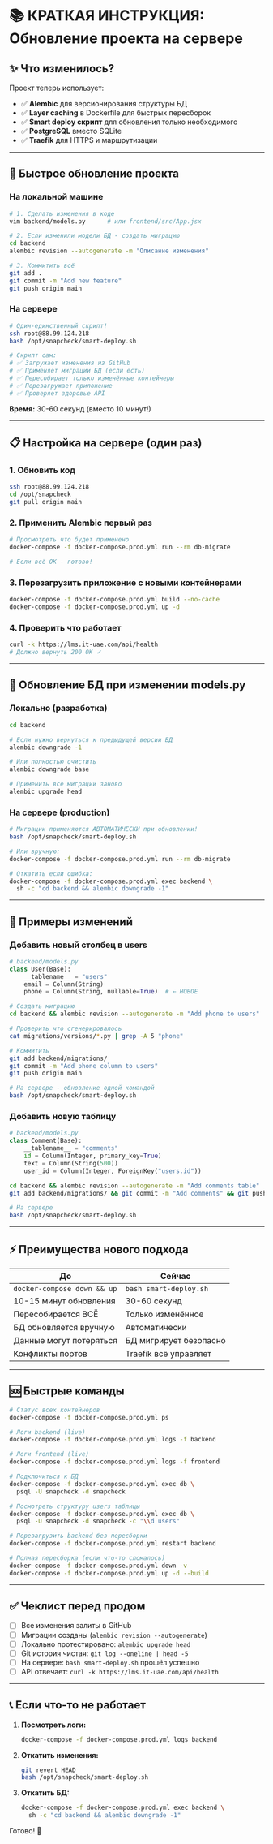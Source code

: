 # 📚 КРАТКАЯ ИНСТРУКЦИЯ: Обновление проекта на сервере

## ✨ Что изменилось?

Проект теперь использует:
- ✅ **Alembic** для версионирования структуры БД
- ✅ **Layer caching** в Dockerfile для быстрых пересборок
- ✅ **Smart deploy скрипт** для обновления только необходимого
- ✅ **PostgreSQL** вместо SQLite
- ✅ **Traefik** для HTTPS и маршрутизации

---

## 🚀 Быстрое обновление проекта

### На локальной машине

```bash
# 1. Сделать изменения в коде
vim backend/models.py      # или frontend/src/App.jsx

# 2. Если изменили модели БД - создать миграцию
cd backend
alembic revision --autogenerate -m "Описание изменения"

# 3. Коммитить всё
git add .
git commit -m "Add new feature"
git push origin main
```

### На сервере

```bash
# Один-единственный скрипт!
ssh root@88.99.124.218
bash /opt/snapcheck/smart-deploy.sh

# Скрипт сам:
# ✅ Загружает изменения из GitHub
# ✅ Применяет миграции БД (если есть)
# ✅ Пересобирает только изменённые контейнеры
# ✅ Перезагружает приложение
# ✅ Проверяет здоровье API
```

**Время:** 30-60 секунд (вместо 10 минут!)

---

## 📋 Настройка на сервере (один раз)

### 1. Обновить код

```bash
ssh root@88.99.124.218
cd /opt/snapcheck
git pull origin main
```

### 2. Применить Alembic первый раз

```bash
# Просмотреть что будет применено
docker-compose -f docker-compose.prod.yml run --rm db-migrate

# Если всё ОК - готово!
```

### 3. Перезагрузить приложение с новыми контейнерами

```bash
docker-compose -f docker-compose.prod.yml build --no-cache
docker-compose -f docker-compose.prod.yml up -d
```

### 4. Проверить что работает

```bash
curl -k https://lms.it-uae.com/api/health
# Должно вернуть 200 OK ✓
```

---

## 🔄 Обновление БД при изменении models.py

### Локально (разработка)

```bash
cd backend

# Если нужно вернуться к предыдущей версии БД
alembic downgrade -1

# Или полностью очистить
alembic downgrade base

# Применить все миграции заново
alembic upgrade head
```

### На сервере (production)

```bash
# Миграции применяются АВТОМАТИЧЕСКИ при обновлении!
bash /opt/snapcheck/smart-deploy.sh

# Или вручную:
docker-compose -f docker-compose.prod.yml run --rm db-migrate

# Откатить если ошибка:
docker-compose -f docker-compose.prod.yml exec backend \
  sh -c "cd backend && alembic downgrade -1"
```

---

## 📝 Примеры изменений

### Добавить новый столбец в users

```python
# backend/models.py
class User(Base):
    __tablename__ = "users"
    email = Column(String)
    phone = Column(String, nullable=True)  # ← НОВОЕ
```

```bash
# Создать миграцию
cd backend && alembic revision --autogenerate -m "Add phone to users"

# Проверить что сгенерировалось
cat migrations/versions/*.py | grep -A 5 "phone"

# Коммитить
git add backend/migrations/
git commit -m "Add phone column to users"
git push origin main

# На сервере - обновление одной командой
bash /opt/snapcheck/smart-deploy.sh
```

### Добавить новую таблицу

```python
# backend/models.py
class Comment(Base):
    __tablename__ = "comments"
    id = Column(Integer, primary_key=True)
    text = Column(String(500))
    user_id = Column(Integer, ForeignKey("users.id"))
```

```bash
cd backend && alembic revision --autogenerate -m "Add comments table"
git add backend/migrations/ && git commit -m "Add comments" && git push

# На сервере
bash /opt/snapcheck/smart-deploy.sh
```

---

## ⚡ Преимущества нового подхода

| До | Сейчас |
|----|--------|
| `docker-compose down && up` | `bash smart-deploy.sh` |
| 10-15 минут обновления | 30-60 секунд |
| Пересобирается ВСЁ | Только изменённое |
| БД обновляется вручную | Автоматически |
| Данные могут потеряться | БД мигрирует безопасно |
| Конфликты портов | Traefik всё управляет |

---

## 🆘 Быстрые команды

```bash
# Статус всех контейнеров
docker-compose -f docker-compose.prod.yml ps

# Логи backend (live)
docker-compose -f docker-compose.prod.yml logs -f backend

# Логи frontend (live)
docker-compose -f docker-compose.prod.yml logs -f frontend

# Подключиться к БД
docker-compose -f docker-compose.prod.yml exec db \
  psql -U snapcheck -d snapcheck

# Посмотреть структуру users таблицы
docker-compose -f docker-compose.prod.yml exec db \
  psql -U snapcheck -d snapcheck -c "\\d users"

# Перезагрузить backend без пересборки
docker-compose -f docker-compose.prod.yml restart backend

# Полная пересборка (если что-то сломалось)
docker-compose -f docker-compose.prod.yml down -v
docker-compose -f docker-compose.prod.yml up -d --build
```

---

## ✅ Чеклист перед продом

- [ ] Все изменения залиты в GitHub
- [ ] Миграции созданы (`alembic revision --autogenerate`)
- [ ] Локально протестировано: `alembic upgrade head`
- [ ] Git история чистая: `git log --oneline | head -5`
- [ ] На сервере: `bash smart-deploy.sh` прошёл успешно
- [ ] API отвечает: `curl -k https://lms.it-uae.com/api/health`

---

## 📞 Если что-то не работает

1. **Посмотреть логи:**
   ```bash
   docker-compose -f docker-compose.prod.yml logs backend
   ```

2. **Откатить изменения:**
   ```bash
   git revert HEAD
   bash /opt/snapcheck/smart-deploy.sh
   ```

3. **Откатить БД:**
   ```bash
   docker-compose -f docker-compose.prod.yml exec backend \
     sh -c "cd backend && alembic downgrade -1"
   ```

Готово! 🚀
